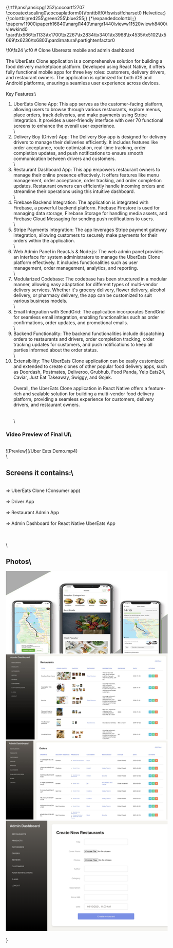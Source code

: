 {\rtf1\ansi\ansicpg1252\cocoartf2707
\cocoatextscaling0\cocoaplatform0{\fonttbl\f0\fswiss\fcharset0 Helvetica;}
{\colortbl;\red255\green255\blue255;}
{\*\expandedcolortbl;;}
\paperw11900\paperh16840\margl1440\margr1440\vieww11520\viewh8400\viewkind0
\pard\tx566\tx1133\tx1700\tx2267\tx2834\tx3401\tx3968\tx4535\tx5102\tx5669\tx6236\tx6803\pardirnatural\partightenfactor0

\f0\fs24 \cf0 # Clone Ubereats mobile and admin dashboard \
\
The UberEats Clone application is a comprehensive solution for building a food delivery marketplace platform. Developed using React Native, it offers fully functional mobile apps for three key roles: customers, delivery drivers, and restaurant owners. The application is optimized for both iOS and Android platforms, ensuring a seamless user experience across devices.\
\
Key Features:\
1. UberEats Clone App: This app serves as the customer-facing platform, allowing users to browse through various restaurants, explore menus, place orders, track deliveries, and make payments using Stripe integration. It provides a user-friendly interface with over 70 functional screens to enhance the overall user experience.\
\
2. Delivery Boy (Driver) App: The Delivery Boy app is designed for delivery drivers to manage their deliveries efficiently. It includes features like order acceptance, route optimization, real-time tracking, order completion updates, and push notifications to ensure smooth communication between drivers and customers.\
\
3. Restaurant Dashboard App: This app empowers restaurant owners to manage their online presence effectively. It offers features like menu management, order acceptance, order tracking, and order completion updates. Restaurant owners can efficiently handle incoming orders and streamline their operations using this intuitive dashboard.\
\
4. Firebase Backend Integration: The application is integrated with Firebase, a powerful backend platform. Firebase Firestore is used for managing data storage, Firebase Storage for handling media assets, and Firebase Cloud Messaging for sending push notifications to users.\
\
5. Stripe Payments Integration: The app leverages Stripe payment gateway integration, allowing customers to securely make payments for their orders within the application.\
\
6. Web Admin Panel in ReactJs & Node.js: The web admin panel provides an interface for system administrators to manage the UberEats Clone platform effectively. It includes functionalities such as user management, order management, analytics, and reporting.\
\
7. Modularized Codebase: The codebase has been structured in a modular manner, allowing easy adaptation for different types of multi-vendor delivery services. Whether it's grocery delivery, flower delivery, alcohol delivery, or pharmacy delivery, the app can be customized to suit various business models.\
\
8. Email Integration with SendGrid: The application incorporates SendGrid for seamless email integration, enabling functionalities such as order confirmations, order updates, and promotional emails.\
\
9. Backend Functionality: The backend functionalities include dispatching orders to restaurants and drivers, order completion tracking, order tracking updates for customers, and push notifications to keep all parties informed about the order status.\
\
10. Extensibility: The UberEats Clone application can be easily customized and extended to create clones of other popular food delivery apps, such as Doordash, Postmates, Deliveroo, Grubhub, Food Panda, Yelp Eats24, Caviar, Just Eat Takeaway, Swiggy, and Gojek.\
\
Overall, the UberEats Clone application in React Native offers a feature-rich and scalable solution for building a multi-vendor food delivery platform, providing a seamless experience for customers, delivery drivers, and restaurant owners.\
\
\
\
### Video Preview of Final UI\
\
![Preview](/Uber Eats Demo.mp4)\
\
## Screens it contains:\
\
=> UberEats Clone (Consumer app)\
\
=> Driver App\
\
=> Restaurant Admin App\
\
=> Admin Dashboard for React Native UberEats App\
\
\
\
\
## Photos\
![Preview](/1.jpg)\
![Preview](2.jpg)\
![Preview](3.jpg)\
![Preview](4.png)\
\
}